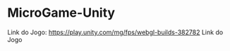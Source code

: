 <h1>MicroGame-Unity</h1>

Link do Jogo: https://play.unity.com/mg/fps/webgl-builds-382782 Link do Jogo
